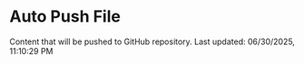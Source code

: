 # Auto Push File

Content that will be pushed to GitHub repository.
Last updated: 06/30/2025, 11:10:29 PM